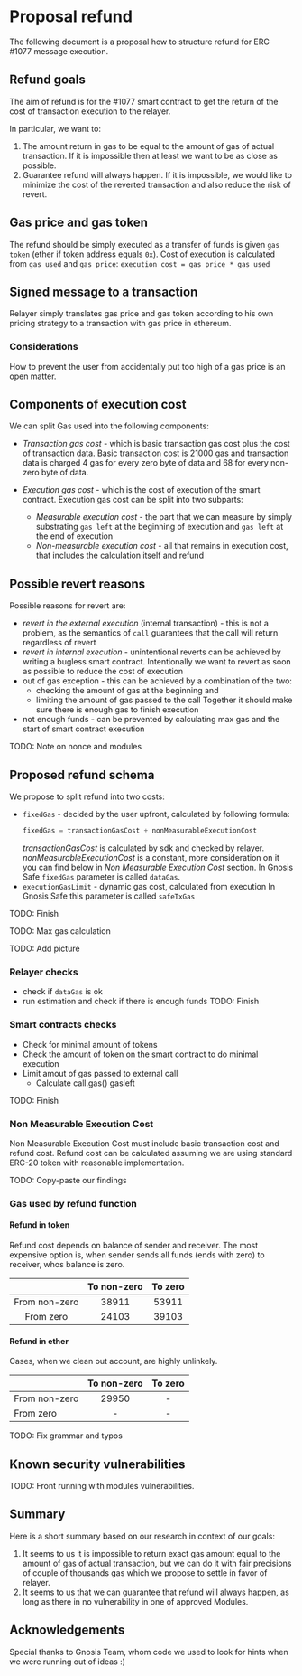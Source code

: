 # Proposal refund
The following document is a proposal how to structure refund for ERC #1077 message execution.

## Refund goals
The aim of refund is for the #1077 smart contract to get the return of the cost of transaction execution to the relayer.

In particular, we want to:
1. The amount return in gas to be equal to the amount of gas of actual transaction.
If it is impossible then at least we want to be as close as possible.
2. Guarantee refund will always happen.
If it is impossible, we would like to minimize the cost of the reverted transaction and also reduce the risk of revert.

## Gas price and gas token
The refund should be simply executed as a transfer of funds is given `gas token` (ether if token address equals `0x`). Cost of execution is calculated from `gas used` and `gas price`:
`execution cost = gas price * gas used`

## Signed message to a transaction
Relayer simply translates gas price and gas token according to his own pricing strategy to a transaction with gas price in ethereum.

### Considerations
How to prevent the user from accidentally put too high of a gas price is an open matter.


## Components of execution cost

We can split Gas used into the following components:

* _Transaction gas cost_ - which is basic transaction gas cost plus the cost of transaction data.
Basic transaction cost is 21000 gas and transaction data is charged 4 gas for every zero byte of data and 68 for every non-zero byte of data.

* _Execution gas cost_ - which is the cost of execution of the smart contract.
Execution gas cost can be split into two subparts:
    * _Measurable execution cost_ - the part that we can measure by simply substrating `gas left` at the beginning of execution and `gas left` at the end of execution
    * _Non-measurable execution cost_ - all that remains in execution cost, that includes the calculation itself and refund

## Possible revert reasons
Possible reasons for revert are:
* _revert in the external execution_ (internal transaction) - this is not a problem, as the semantics of `call` guarantees that the call will return regardless of revert
* _revert in internal execution_ - unintentional reverts can be achieved by writing a bugless smart contract. Intentionally we want to revert as soon as possible to reduce the cost of execution
* out of gas exception - this can be  achieved by a combination of the two:
    * checking the amount of gas at the beginning and
    * limiting the amount of gas passed to the call
Together it should make sure there is enough gas to finish execution
* not enough funds - can be prevented by calculating max gas and the start of smart contract execution

TODO: Note on nonce and modules

## Proposed refund schema
We propose to split refund into two costs:
* `fixedGas` - decided by the user upfront, calculated by following formula:
  ```js
  fixedGas = transactionGasCost + nonMeasurableExecutionCost
  ```
  _transactionGasCost_ is calculated by sdk and checked by relayer.
  _nonMeasurableExecutionCost_ is a constant, more consideration on it you can find below in _Non Measurable Execution Cost_ section.
  In Gnosis Safe `fixedGas` parameter is called `dataGas`.
* `executionGasLimit` - dynamic gas cost, calculated from execution
In Gnosis Safe this parameter is called `safeTxGas`

TODO: Finish

TODO: Max gas calculation

TODO: Add picture

### Relayer checks
* check if `dataGas` is ok
* run estimation and check if there is enough funds
TODO: Finish

### Smart contracts checks
* Check for minimal amount of tokens
* Check the amount of token on the smart contract to do minimal execution
* Limit amout of gas passed to external call
    * Calculate call.gas() gasleft

TODO: Finish

### Non Measurable Execution Cost
Non Measurable Execution Cost must include basic transaction cost and refund cost. Refund cost can be calculated assuming we are using standard ERC-20 token with reasonable implementation.

TODO: Copy-paste our findings

		

### Gas used by refund function

#### Refund in token

Refund cost depends on balance of sender and receiver. The most expensive option is, when sender sends all funds (ends with zero) to receiver, whos balance is zero. 

|	| To non-zero | To zero |
| :---: | :---: | :---: |
| From non-zero |	38911 |	53911 |
| From zero | 24103 | 39103 |
		
#### Refund in ether	
Cases, when we clean out account, are highly unlinkely.

|	| To non-zero | To zero |
| --- | :---: | :---: |
| From non-zero |	29950 |	- |
| From zero | - | - |
		

TODO: Fix grammar and typos

## Known security vulnerabilities
TODO: Front running with modules vulnerabilities.

## Summary
Here is a short summary based on our research in context of our goals:
1. It seems to us it is impossible to return exact gas amount equal to the amount of gas of actual transaction, but we can do it with fair precisions of couple of thousands gas which we propose to settle in favor of relayer.
2. It seems to us that we can guarantee that refund will always happen, as long as there in no vulnerability in one of approved Modules.

## Acknowledgements
Special thanks to Gnosis Team, whom code we used to look for hints when we were running out of ideas :)